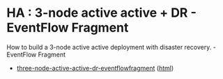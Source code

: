 # HA : 3-node active active + DR - EventFlow Fragment

How to build a 3-node active active deployment with disaster recovery. - EventFlow Fragment

* [three-node-active-active-dr-eventflowfragment](src/site/markdown/index.md) ([html](https://plord12.github.io/samples/10.4.0-SNAPSHOT/highavailability/three-node-active-active-dr/three-node-active-active-dr-eventflowfragment/))
